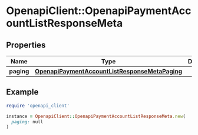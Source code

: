 # OpenapiClient::OpenapiPaymentAccountListResponseMeta

## Properties

| Name | Type | Description | Notes |
| ---- | ---- | ----------- | ----- |
| **paging** | [**OpenapiPaymentAccountListResponseMetaPaging**](OpenapiPaymentAccountListResponseMetaPaging.md) |  | [optional] |

## Example

```ruby
require 'openapi_client'

instance = OpenapiClient::OpenapiPaymentAccountListResponseMeta.new(
  paging: null
)
```

